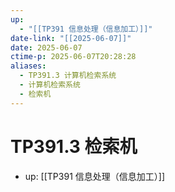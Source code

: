 ```yaml
---
up:
  - "[[TP391 信息处理（信息加工）]]"
date-link: "[[2025-06-07]]"
date: 2025-06-07
ctime-p: 2025-06-07T20:28:28
aliases:
  - TP391.3 计算机检索系统
  - 计算机检索系统
  - 检索机
---
```


# TP391.3 检索机

- up: [[TP391 信息处理（信息加工）]]
